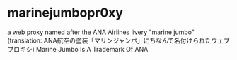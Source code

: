 # marinejumbopr0xy
a web proxy named after the ANA Airlines livery "marine jumbo" (translation: ANA航空の塗装「マリンジャンボ」にちなんで名付けられたウェブプロキシ)
Marine Jumbo Is A Trademark Of ANA 
